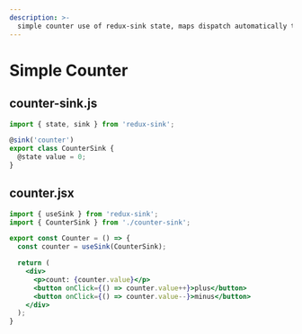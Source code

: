 ```yaml
---
description: >-
  simple counter use of redux-sink state, maps dispatch automatically to component. so you don't have to create action or reducer.
---
```


# Simple Counter

## counter-sink.js

```javascript
import { state, sink } from 'redux-sink';

@sink('counter')
export class CounterSink {
  @state value = 0;
}
```

## counter.jsx

```jsx
import { useSink } from 'redux-sink';
import { CounterSink } from './counter-sink';

export const Counter = () => {
  const counter = useSink(CounterSink);

  return (
    <div>
      <p>count: {counter.value}</p>
      <button onClick={() => counter.value++}>plus</button>
      <button onClick={() => counter.value--}>minus</button>
    </div>
  );
}
```
